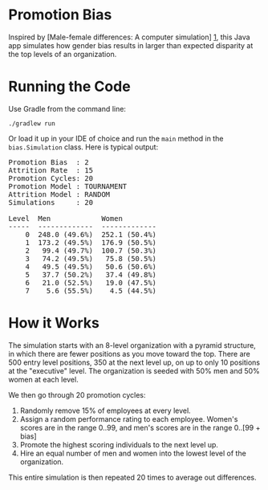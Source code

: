 # Promotion Bias
Inspired by [Male-female differences: A computer simulation] [1], this Java app simulates how gender bias results in larger than expected disparity at the top levels of an organization.

# Running the Code

Use Gradle from the command line:

`./gradlew run`

Or load it up in your IDE of choice and run the `main` method in the `bias.Simulation` class. Here is typical output:

<pre>
Promotion Bias  : 2
Attrition Rate  : 15
Promotion Cycles: 20
Promotion Model : TOURNAMENT
Attrition Model : RANDOM
Simulations     : 20

Level  Men            Women
-----  -------------  -------------
    0  248.0 (49.6%)  252.1 (50.4%)
    1  173.2 (49.5%)  176.9 (50.5%)
    2   99.4 (49.7%)  100.7 (50.3%)
    3   74.2 (49.5%)   75.8 (50.5%)
    4   49.5 (49.5%)   50.6 (50.6%)
    5   37.7 (50.2%)   37.4 (49.8%)
    6   21.0 (52.5%)   19.0 (47.5%)
    7    5.6 (55.5%)    4.5 (44.5%)
</pre>

# How it Works

The simulation starts with an 8-level organization with a pyramid structure, in which there are fewer positions as you move toward the top. There are 500 entry level positions, 350 at the next level up, on up to only 10 positions at the "executive" level. The organization is seeded with 50% men and 50% women at each level.

We then go through 20 promotion cycles:

1. Randomly remove 15% of employees at every level.
2. Assign a random performance rating to each employee. Women's scores are in the range 0..99, and men's scores are in the range 0..[99 + bias]
3. Promote the highest scoring individuals to the next level up.
4. Hire an equal number of men and women into the lowest level of the organization.

This entire simulation is then repeated 20 times to average out differences.

[1]: http://psycnet.apa.org/psycinfo/1996-02655-011 "Male-female differences: A computer simulation. Martell, Richard F.; Lane, David M.; Emrich, Cynthia. American Psychologist, Vol 51(2), Feb 1996, 157-158."

